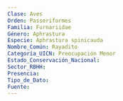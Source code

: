```yaml
---
Clase: Aves
Orden: Passeriformes
Familia: Furnariidae
Género: Aphrastura
Especie: Aphrastura spinicauda
Nombre_Común: Rayadito
Categoría_UICN: Preocupación Menor
Estado_Conservación_Nacional: 
Sector_RBHH: 
Presencia: 
Tipo_de_Dato: 
Fuente: 
---
```

